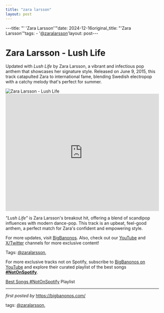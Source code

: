 ```yaml
---
title: "zara larsson"
layout: post
---
```

---title: "' 'Zara Larsson''"date: 2024-12-16original_title: "'Zara Larsson'"tags:  - '[@zaralarsson](/tags/zaralarsson/)'layout: post---<!-- Title of the Post --><h1 >Zara Larsson - Lush Life</h1> <!-- Introductory Text --><p >Updated with *Lush Life* by Zara Larsson, a vibrant and infectious pop anthem that showcases her signature style. Released on June 9, 2015, this track catapulted Zara to international fame, blending Swedish electropop with a catchy melody that's perfect for summer.</p> <!-- Featured Image --><div > <img src="https://i.ytimg.com/vi/TMTDML5pLno/maxresdefault.jpg" alt="Zara Larsson - Lush Life" /></div> <!-- YouTube Video Embed --><div > <iframe width="100%" height="385" src="https://www.youtube.com/embed/tD4HCZe-tew" title="Zara Larsson - Lush Life" frameborder="0" allow="accelerometer; autoplay; clipboard-write; encrypted-media; gyroscope; picture-in-picture; web-share" referrerpolicy="strict-origin-when-cross-origin" allowfullscreen></iframe></div> <!-- Song Information --><div > <p><em>"Lush Life"</em> is Zara Larsson's breakout hit, offering a blend of scandipop influences with modern dance-pop. This track is an upbeat, feel-good anthem, a perfect match for Zara's confident and empowering style.</p></div> <!-- Footer Links --><div > <p>For more updates, visit <a href="https://bigbanonos.com/" target="_blank">BigBanonos</a>. Also, check out our <a href="https://www.youtube.com/[@BigBanonos](/tags/BigBanonos/)" target="_blank">YouTube</a> and <a href="https://x.com/bigbanonos" target="_blank">X/Twitter</a> channels for more exclusive content!</p></div> <!-- Tags --><p >Tags: [@zaralarsson](/tags/zaralarsson/),</p><!--Subscribe and Playlist Links--><div>    <p>For more exclusive tracks not on Spotify, subscribe to <a href="https://www.youtube.com/[@BigBanonos](/tags/BigBanonos/)" target="_blank">BigBanonos on YouTube</a> and explore their curated playlist of the best songs <strong>[#NotOnSpotify](/tags/NotOnSpotify/)</strong>.</p>    <p><a href="https://www.youtube.com/playlist?list=PLtuNtuTatqI0kFahUCbtbfenC_ET5O_tr" target="_blank">Best Songs [#NotOnSpotify](/tags/NotOnSpotify/) Playlist<br /></a></p></div><hr /><p><em>first posted by</em> <a href="https://bigbanonos.com/" rel="noopener" target="_new">https://bigbanonos.com/</a></p><p>tags: [@zaralarsson](/tags/zaralarsson/),</p>
